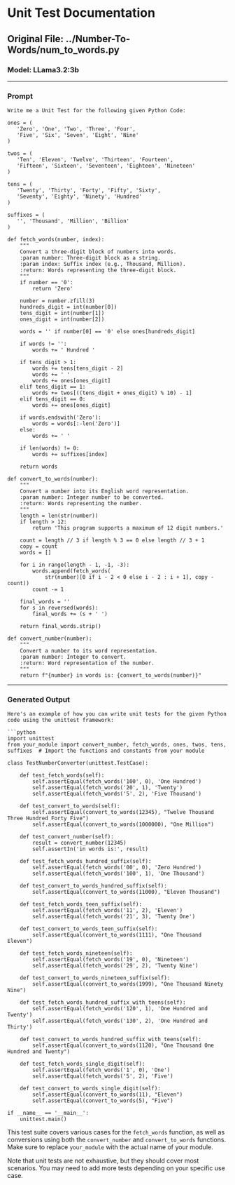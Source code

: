 # Unit Test Documentation
## Original File: ../Number-To-Words/num_to_words.py

### Model: LLama3.2:3b

<hr>

### Prompt

```
Write me a Unit Test for the following given Python Code:

ones = (
   'Zero', 'One', 'Two', 'Three', 'Four',
   'Five', 'Six', 'Seven', 'Eight', 'Nine'
)

twos = (
   'Ten', 'Eleven', 'Twelve', 'Thirteen', 'Fourteen',
   'Fifteen', 'Sixteen', 'Seventeen', 'Eighteen', 'Nineteen'
)

tens = (
   'Twenty', 'Thirty', 'Forty', 'Fifty', 'Sixty',
   'Seventy', 'Eighty', 'Ninety', 'Hundred'
)

suffixes = (
   '', 'Thousand', 'Million', 'Billion'
)

def fetch_words(number, index):
    """
    Convert a three-digit block of numbers into words.
    :param number: Three-digit block as a string.
    :param index: Suffix index (e.g., Thousand, Million).
    :return: Words representing the three-digit block.
    """
    if number == '0': 
        return 'Zero'

    number = number.zfill(3)
    hundreds_digit = int(number[0])
    tens_digit = int(number[1])
    ones_digit = int(number[2])

    words = '' if number[0] == '0' else ones[hundreds_digit]

    if words != '':
        words += ' Hundred '

    if tens_digit > 1:
        words += tens[tens_digit - 2]
        words += ' '
        words += ones[ones_digit]
    elif tens_digit == 1:
        words += twos[((tens_digit + ones_digit) % 10) - 1]
    elif tens_digit == 0:
        words += ones[ones_digit]

    if words.endswith('Zero'):
        words = words[:-len('Zero')]
    else:
        words += ' '

    if len(words) != 0:
        words += suffixes[index]
      
    return words

def convert_to_words(number):
    """
    Convert a number into its English word representation.
    :param number: Integer number to be converted.
    :return: Words representing the number.
    """
    length = len(str(number))
    if length > 12:
        return 'This program supports a maximum of 12 digit numbers.'

    count = length // 3 if length % 3 == 0 else length // 3 + 1
    copy = count
    words = []

    for i in range(length - 1, -1, -3):
        words.append(fetch_words(
            str(number)[0 if i - 2 < 0 else i - 2 : i + 1], copy - count))
        count -= 1

    final_words = ''
    for s in reversed(words):
        final_words += (s + ' ')

    return final_words.strip()

def convert_number(number):
    """
    Convert a number to its word representation.
    :param number: Integer to convert.
    :return: Word representation of the number.
    """
    return f"{number} in words is: {convert_to_words(number)}"
```

<hr>

### Generated Output

```
Here's an example of how you can write unit tests for the given Python code using the unittest framework:

```python
import unittest
from your_module import convert_number, fetch_words, ones, twos, tens, suffixes  # Import the functions and constants from your module

class TestNumberConverter(unittest.TestCase):

    def test_fetch_words(self):
        self.assertEqual(fetch_words('100', 0), 'One Hundred')
        self.assertEqual(fetch_words('20', 1), 'Twenty')
        self.assertEqual(fetch_words('5', 2), 'Five Thousand')

    def test_convert_to_words(self):
        self.assertEqual(convert_to_words(12345), "Twelve Thousand Three Hundred Forty Five")
        self.assertEqual(convert_to_words(1000000), "One Million")

    def test_convert_number(self):
        result = convert_number(12345)
        self.assertIn('in words is:', result)

    def test_fetch_words_hundred_suffix(self):
        self.assertEqual(fetch_words('00', 0), 'Zero Hundred')
        self.assertEqual(fetch_words('100', 1), 'One Thousand')

    def test_convert_to_words_hundred_suffix(self):
        self.assertEqual(convert_to_words(11000), "Eleven Thousand")

    def test_fetch_words_teen_suffix(self):
        self.assertEqual(fetch_words('11', 2), 'Eleven')
        self.assertEqual(fetch_words('21', 3), 'Twenty One')

    def test_convert_to_words_teen_suffix(self):
        self.assertEqual(convert_to_words(1111), "One Thousand Eleven")

    def test_fetch_words_nineteen(self):
        self.assertEqual(fetch_words('19', 0), 'Nineteen')
        self.assertEqual(fetch_words('29', 2), 'Twenty Nine')

    def test_convert_to_words_nineteen_suffix(self):
        self.assertEqual(convert_to_words(1999), "One Thousand Ninety Nine")

    def test_fetch_words_hundred_suffix_with_teens(self):
        self.assertEqual(fetch_words('120', 1), 'One Hundred and Twenty')
        self.assertEqual(fetch_words('130', 2), 'One Hundred and Thirty')

    def test_convert_to_words_hundred_suffix_with_teens(self):
        self.assertEqual(convert_to_words(1120), "One Thousand One Hundred and Twenty")

    def test_fetch_words_single_digit(self):
        self.assertEqual(fetch_words('1', 0), 'One')
        self.assertEqual(fetch_words('5', 2), 'Five')

    def test_convert_to_words_single_digit(self):
        self.assertEqual(convert_to_words(11), "Eleven")
        self.assertEqual(convert_to_words(5), "Five")

if __name__ == '__main__':
    unittest.main()
```

This test suite covers various cases for the `fetch_words` function, as well as conversions using both the `convert_number` and `convert_to_words` functions. Make sure to replace `your_module` with the actual name of your module.

Note that unit tests are not exhaustive, but they should cover most scenarios. You may need to add more tests depending on your specific use case.
```